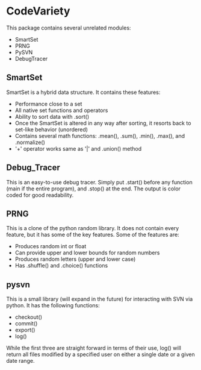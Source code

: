 # CodeVariety

This package contains several unrelated modules:
- SmartSet
- PRNG
- PySVN
- DebugTracer

## SmartSet
SmartSet is a hybrid data structure.
It contains these features:
- Performance close to a set
- All native set functions and operators
- Ability to sort data with .sort()
- Once the SmartSet is altered in any way after sorting, it resorts back to set-like behavior (unordered)
- Contains several math functions: .mean(), .sum(), .min(), .max(), and .normalize()
- '+' operator works same as '|' and .union() method

## Debug_Tracer
This is an easy-to-use debug tracer.
Simply put .start() before any function (main if the entire program), and .stop() at the end.
The output is color coded for good readability. 

## PRNG
This is a clone of the python random library.
It does not contain every feature, but it has some of the key features. 
Some of the features are:
- Produces random int or float
- Can provide upper and lower bounds for random numbers
- Produces random letters (upper and lower case)
- Has .shuffle() and .choice() functions

## pysvn
This is a small library (will expand in the future) for interacting with SVN via python.
It has the following functions:
- checkout()
- commit()
- export()
- log()

While the first three are straight forward in terms of their use, log() will return all files 
modified by a specified user on either a single date or a given date range.